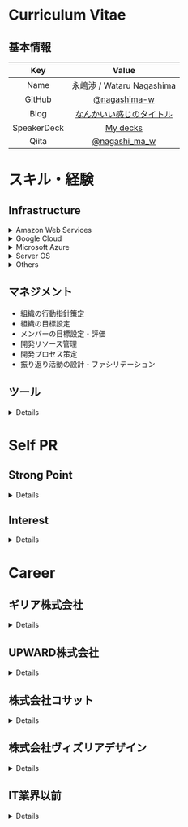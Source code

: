 # Curriculum Vitae

## 基本情報

|     Key      |                                          Value                                           |
| :----------: | :--------------------------------------------------------------------------------------: |
|     Name     |                                永嶋渉 / Wataru Nagashima                                 |
|    GitHub    |                      [@nagashima-w](https://github.com/nagashima-w)                      |
|     Blog     |              [なんかいい感じのタイトル](https://nagashi-ma-w.hatenablog.com/)              |
| SpeakerDeck  |                      [My decks](https://speakerdeck.com/nagashimaw)                      |
|    Qiita     |                     [@nagashi_ma_w](https://qiita.com/nagashi_ma_w)                      |

# スキル・経験

## Infrastructure

<details>
<summary>Amazon Web Services</summary>

- CloudFormation
- ECR
- Fargate
- CodeBuild
- CodeDeploy
- CodePipeline
- CloudFront
- Elastic Load Balancer
- VPC Peering
- S3
- Certificate Manager
- Others.....

</details>

<details>
<summary>Google Cloud</summary>

- Compute Engine
- Cloud Storage
- Cloud LoadBalancer
- Cloud Functions
- Cloud Run
- Cloud SQL
- Cloud Firestore
- Cloud Pub/Sub
- Cloud Scheduler
- Container Registry
- Artifact Registry
- Kubernetes Engine
- Managed SSL Certificate
- Cloud Domains
- Cloud DNS
- Cloud Monitoring
- Cloud Logging
- Workload Identity Integration
- Identity Aware Proxy
- Identity Platform

</details>

<details>
<summary>Microsoft Azure</summary>

- Virtual Machine
- Database for MySQL
- Blob Storage
- Container Registory
- Cache for Redis
- Virtual Network
- VPN
- Azure Backup
- Azure Kubernetes Service

</details>

<details>
<summary>Server OS</summary>

- Windows Server 2012R2 / 2016 /2029
- Red Hat Enterprise Linux 7.x
- CentOS 7.x
- Ubuntu 16.04 / 18.04 / 20.04 / 22.04

</details>

<details>
<summary>Others</summary>

- Middleware
  - Nginx
  - Active Directory
  - Active Directory Federation Service
  - Active Directory Certificate Services
  - MongoDB 3.6
  - td-agent 3.1
  - restic 0.9.6
  - Telegraf 1.x
  - Influx DB 1.x/2.x
- Hyper Visor
  - Hyper-V 7.0
  - ESXi 6.7
- Network
  - YAMAHA
- Container
  - Docker
  - Docker Compose
  - Kubernetes(Google Cloud / Azure)

</details>

## マネジメント

- 組織の行動指針策定
- 組織の目標設定
- メンバーの目標設定・評価
- 開発リソース管理
- 開発プロセス策定
- 振り返り活動の設計・ファシリテーション

## ツール

<details>
<summary>Details</summary>

- GitHub
- Terraform
- Datadog
- VS Code
- NVIDIA GPU Driver
- Google Workspace
- Let's Encrypt
- GitHub Actions
- Circle CI

</details>

# Self PR

## Strong Point

<details>
<summary>Details</summary>

- Infrastructure as Codeの経験
  - Terraform/CloudFormationを用いた宣言的なインフラ構成管理の経験
- OSが動作する環境の一通りの経験がある
  - クライアント端末(Windows/Mac/Linux)
  - 物理サーバー(Windows/Linux)
  - 仮想化基盤(Hyper-V/ESXi)
  - パブリッククラウド(AWS/Azure/GCP)
- 技術的興味と好奇心
  - 新技術を習得するための研究開発プロジェクトの企画や主導を行っている
- 新しいことに柔軟に対応できる
  - これまでの業務において知見がない技術を取り扱う機会が多く、その都度キャッチアップとアウトプットができてきている
    - td-agentやMongoDB、Infrastructure as CodeやGit、Kubernetes、AWS、GCPのサービス全般など該当
- 常日頃から技術的なインデックスを増やせるようにしている
  - RSS FeedやSNS、カンファレンスレポート等で流れてきた気になる内容はキーワードで検索できる程度まではその場で調べるようにしている
  - 今までのキャリアでは使ったことがない技術に触れることになる状況がほとんどだったが、この習慣があるので未経験のことでも高速にキャッチアップできている
- サービスの本質を常に考えることができる
  - 顧客が何を求めているのか、このタスクをこなすことで顧客がどう喜ぶのか、工数を稼ぐためのタスクになっていないか、そのようなことを考えながら業務に取り組むことができる
  - 顧客の求めるものに応じて、手段にこだわらず基盤構築を行うことができる
- チームビルディング経験
  - 担当者が自分1人の状況から、その後採用活動やチームの行動指針の策定、チームメンバー入社後のオンボーディングを実施してチームの立ち上げをした
  - チーム内で定期的な振り返りを行う文化を定着させ、常に成長に目を向けることができるチームを作ることができた
- マネジメント経験
  - 上記の通り立ち上げたチームにてメンバーのマネジメントを経験した
  - 開発リソースの管理や振り返り活動のファシリテーション、メンバーの目標設定や評価を行っている

</details>

## Interest

<details>
<summary>Details</summary>

- エンジニアリングで組織全体のパフォーマンスを向上させる
  - 既存の価値を増やしたり、新しい価値を生み出したりする時間を多くとれるような動きをしたい
  - IT以外の分野においても技術の力で効率化できるところがたくさんあると思うので、そういうところでも同じような取り組みをしたい
- マネジメント
  - 2022/01からリーダー、2023/02からはマネージャーとなり小規模チームのマネジメントを始めた
  - チームになると自分1人では出せない成果が出せることと、自分のアウトプットでは評価がされないことに面白さを感じていて、このままマネジメント能力を高めていきたいと考えている
- Infrastructure as Code
  - 既存の手作業をどんどんコード化し、べき等性を高めていきたい
- Kubernetes周辺エコシステム
  - Kubernetesを効率よく、便利に活用するためのエコシステムに習熟したい

</details>

# Career

## ギリア株式会社

<details>
<summary>Details</summary>

- 人工知能に関わるソフトウェアおよびサービス開発企業
- 従業員数
- 資本金
- 役職 一般社員(2019/09～2021/12)、グループリーダー(2022/01～2023/01)、課長(2023/02〜現在）
- 所属 2019/09〜現在

### 担当業務

#### マネジメント業務(2023/09～現在)

- インフラエンジニア組織が解体され、エンジニア組織全体の生産性向上や効率化をミッションとした部署の課長に就任した
- インフラエンジニアだけではなく、ソフトウェアエンジニア、データエンジニアのマネジメントを行っている

#### 情報システム部門のリーダー(2023/07～現在)

- インフラエンジニア組織の課長と兼務する形で情報システム部門のリーダーに就任した
- 情報システム部門の業務の棚卸しや整流化を主に行っている
- 上記以外では、歴史的経緯から情報システム部門で主導しているGCP以外のクラウド管理や、データセンターのネットワーク運用保守を担当

#### AIサービス基盤の提案(2023/02～)

- 複数案件のAIサービス基盤の提案及びクラウドアーキテクチャの設計を実施した
  - ゲーム実況AI
    - AWS基盤、EKS / ALB / RDS Aurora / Lambda / Athena / KDF / S3
  - 冷蔵庫ショーケースの故障予知AI
    - AWS基盤、S3 / Fargate / EventBridge / Step Functions / Lambda / Athena / KDF
  - 求人マッチングAI
    - GCP基盤、Cloud Composer / Cloud Dataflow / BigQuery / BigQuery ML / Cloud Storage
  - 英語学習スマホアプリ
    - AWS基盤、Cloud Front / ACM / WAF / S3 / ALB / Fargate / Aurora Serverless / EventBridge / Step Functions / SQS / SNS / SES / Athena / KDF / QuickSight


#### インフラエンジニア組織のマネジメント業務(2023/02～2023/08)

- 前年に発足したグループが組織改編に伴って課になり、マネージャーに就任した
- リーダー時代から大きくは変わっていないが、以下の業務を実施している
  - 組織のMVVと目標の設定
  - プランニングとレトロスペクティブの設計及び実施
  - メンバーの目標設定と評価
  - メンバーとの1on1
  - アーキテクチャやクラウド費用の見積もりレビュー
  - パフォーマンスが低いメンバーへの業務改善プログラム実施
  - 他課を巻き込んだ部全体でのレトロスペクティブのファシリテーション

#### 動画サービスの非機能要件定義及び運用設計、クラウド基盤設計(2023/01～2023/04)

- 動画サービスデモアプリの正式リリースに向けた非機能要件定義及び運用設計を実施した
- また、作成した非機能要件及び運用設計をもとにインフラを再設計した

- 技術スタック
  - GCP
    - Cloud Load Balancer
    - Cloud Armor
    - Cloud CDN
    - Cloud Run
    - Cloud Functions
    - Cloud SQL
    - Cloud Storage
    - Cloud Pub/Sub
    - Cloud Scheduler
    - Cloud Monitoring
    - Cloud Logging
    - Identity Platform
    - Artifact Registry

#### AIを開発するAIの基盤構築(2022/11～2023/02)

- クラウド上でAIにAIを開発させるための基盤についての調査及び設計構築を実施した
- 管理用のPodを稼働させるCPUクラスターとAIが動作するGPUクラスターを分離させることでコスト削減を図った

- 技術スタック
  - Azure
    - AKS
    - ACR
    - Storage Account
      - blob container
      - NFS file share
    - Networking

### 社内利用データセンター向け監視リプレース（2回目）(2022/10～2023/01)

- 前回リプレース時にデプロイした、利用率が低かったサーバーの利用率が高まってきたことに起因し、専用の監視サーバーを構築した
  - 監視対象サーバー側もデータ収集用エージェントを導入した
- 過去にPrometheusで収集していたデータも新たに作成したダッシュボードにも引き継ぎ、引き続き過去の統計情報を閲覧できるようにした

- 技術スタック
  - Compute Engine
  - Grafana
  - InfluxDB
  - Telegraf

#### 動画サービスデモアプリのインフラ構築及び運用(2022/05～2023/03)

- 2020年に行った動画解析デモアプリのインフラ構築以降、AI PoCが進んでいたが、その中で動画を自動分割するAIが開発され、これがお客様のアイデアによってサービス化されることになった
- まずはデモとしてBtoBtoCの形で公開されることになり、これの設計及び運用を行った
- 実際のTerraformを用いた構築は別メンバーが行った

- 技術スタック
  - GCP
    - Cloud Load Balancer
    - Cloud Armor
    - Cloud CDN
    - Cloud Run
    - Artifact Registry
    - Cloud SQL
    - Cloud Storage

#### 学力診断AI検証環境の再構築(2022/05)

- 自身が入社前から続いている学生向けの学力診断AIについて、社内のAWS環境を棚卸しした際に以下の状況が発覚した
  - サーバー証明書が入っていない
  - BASIC認証で接続できる
  - 数年単位でパッケージのアップデートがされていないAmazon Linux2上でDocker Composeを使って動かしている
- これらの問題から解放されるため、基盤の構築を実施した

- 技術スタック
  - AWS
    - ALB
    - Fargate
    - ECR
    - ACM

#### 画像収集ツールの基盤構築フォロー(2022/04)

- 社内のデータエンジニアが作成していた画像収集ツールをGCPに環境を構築した際のフォローを実施した

- 技術スタック
  - GCP
    - Cloud Run
    - Artifact Registry
    - Cloud Storage


#### AIエンジニア向けGPUaaSの運用(2022/02～)

- 社内の別部署が開発したAIエンジニア向けのGPU as a Serviceの基盤運用を引き継いだ
- 監視アラート対応及びメンテナンス作業の計画と実施を担当している

- 技術スタック
  - Docker
  - Docker Compose
  - Ansible

#### インフラエンジニア組織のリード(2022/01～)

- インフラエンジニアが前年に自身のリファラルで入社した2名と社内異動で参加したメンバーを含めた4名となり、集約したグループが発足しリーダーに就任
- マネージャーはQAエンジニア出身だったため、インフラ関連業務に関しては広い裁量を持ちマネジメントの補佐も担当した
- 以下の業務を担当
  - グループのMVVと目標の設定
  - プランニングとレトロスペクティブの設計及び実施
  - メンバーの目標設定
  - メンバーとの1on1
  - マネージャーのメンバー評価フォロー
  - アーキテクチャやクラウド費用の見積もりレビューや承認

#### データエンジニア向け検証環境構築(2021/12)

- 社内のデータエンジニアがデータの集約と可視化のプロトタイピングを行うための環境を構築した

- 技術スタック
  - GCP
    - Cloud Run
    - Artifact Registry
    - Cloud Storage
    - Cloud SQL
  - GitHub Actions
  - Terraform

#### スキルアップのためのKubernetes基盤構築(2021/08～2021/12)

- 部署内でスキルアップのための開発プロジェクトでKubernetesを用いた基盤の構築を行った
- ゼロから学習を始め、GKEでアプリを動かすところまでを実施した

- 技術スタック
  - GCP
    - GKE
    - Artifact Registry
    - Cloud Firestore
    - Cloud IAM
  - Kubernetes
  - Kustomize
  - GitHub Actions
  - Terraform

#### 回路基板ピンアサイン最適化ツールのインフラ構築(2021/06～2022/03)

- 電子機器の回路に使うピン配置を最適化するAIの推論API基盤の設計及び構築を担当
- 必要リソースの問題でサーバーレスにはできなかったが、サーバーをゼロ縮退可能なアーキテクチャを設計し、コスト削減に成功した

- 技術スタック
  - GCP
    - Cloud Run
    - Artifact Registry
    - Cloud Firestore
    - Cloud Pub/Sub
    - Cloud Scheduler
    - Compute Engine
      - Managed Instance Group
      - Instance Template
    - Cloud Monitoring
    - Cloud Logging
  - Packer
  - GitHub Actions
  - Terraform

#### 脆弱性スキャナー導入(2021/04～2021/08)

- 社内で運用しているサーバー向けに脆弱性スキャナーを導入
- 脆弱性診断及び診断結果を表示するダッシュボードを実現した
- 診断結果ダッシュボードにGoogleアカウントを用いたOAuth2認証を導入し、社内のGoogleアカウントで認証したユーザーのみ閲覧可能なように構築した

- 技術スタック
  - Compute Engine
  - Vuls
  - Nginx
  - Oauth2-Proxy

#### 薬剤師予備校向け学力診断AIのインフラ構築(2021/01～2021/03)

- ユーザーの学力を診断するAIの推論APIサーバーの設計および構築を担当
- 推論APIとしてのCloud Runと問題画像をホスティングするCloud Storageを構築した

- 技術スタック
  - GCP
    - Cloud Run
    - Container Registry
    - Cloud Storage
    - Cloud Monitoring
    - Cloud Logging
  - GitHub Actions
  - Terraform

#### 社内利用データセンター向け監視リプレース(2021/01)

- 過去に最低限のモニタリングが行える状態を早急に実現する目的で導入したNetdataには以下の問題が出ていた
  - 監視サーバーにデータを集約できず、各サーバーのリソース状況等を確認するのにダッシュボードが作成できない
  - そもそもNetdataで占有するリソースが多く、リソースが大量に必要なAI開発を使えないサーバーが発生していた
- そのため、社内で利用率が低かったオンプレミスのマシン上にDocker ComposeでPrometheus + Grafanaの監視サーバーを構築して監視をリプレースした

- 技術スタック
  - Docker Compose
  - Prometheus
  - Grafana

#### 動画解析デモアプリのインフラ構築(2020/10～2020/11)

- 人工知能による推論を組み込む前提のアプリのプロトタイプとして、お客様とアプリのイメージをすり合わせるためのwebサービスのインフラを担当
- 基盤の設計および構築、ドキュメント整備を担当
- インフラ部分はサーバーレスのフルマネージドを採用し、インフラ部分にもCI/CDを導入した

- 技術スタック
  - GCP
    - Cloud Run
    - Google Container Registry
    - Cloud SQL
    - Cloud Storage
    - Secrets Manager
  - Firebase
    - Hosting
    - Cloud Srorage
  - GitHub Actions
  - Terraform

#### ドキュメント検索デモアプリのインフラ設計(2020/09～2020/11)

- 人工知能による推論を組み込む前提のデモアプリとして、お客様社内でトライアルしていただくためのwebサービスのインフラを担当
- お客様の社内ネットワーク内のサーバーにお客様自身で作業を行っていただく必要があるため、社内用開発環境の整備とその環境上での手順作成および検証を行った

- 技術スタック
  - GCP
    - Compute Engine
  - Docker
  - Nginx

#### 土木工事関連の最適化ツールのインフラ構築(2020/06～2022/10)

- 施工区分分割の最適化ツールのインフラ構築の続きの案件
- Iによる施工の区分分割、施工順序、建機の配車の最適化を行うwebサービスのインフラを担当
- 基盤の設計および構築、ドキュメント整備、非機能要件定義等を担当
- 当初は社内のGCP環境にて構築していたが、途中からお客様提供のAWS環境に再構築を行った
- また、AWS上に構築した当初は最終的にオンプレミスへの移行の可能性がありマネージドサービスを活用できなかったが、移行の可能性がなくなった後にマネージドサービスをフル活用した基盤へリプレースを行った
- 複数のテーマごとに基盤を構築したため、期間内に3か月程度の設計/構築を数回行った

- 技術スタック
  - AWS
    - EC2
    - ECS on EC2
    - ECS on Fargate
    - RDS
    - SQS
    - SNS
    - Service Discovery
    - Route53
    - Certificate Manager
    - S3
    - MSK
    - CloudWatch
  - Terraform

#### Docker研修講師の実施(2020/06)

- 社内のAI開発エンジニアを対象にDockerコンテナを扱うための研修を開催した
- 座学講座の資料作成及び講師と、ハンズオン部分のコンテンツのレビューを担当した

#### 施工区分分割の最適化ツールのインフラ構築(2020/03～2020/05)

- 建設関連事業会社向けにAWS/GCP上に人工知能による推論を行うwebサービスのインフラを担当
- 基盤の設計および構築、ドキュメント整備を担当

- 技術スタック
  - AWS
    - EC2
    - S3
    - RDS
    - S3
    - MSK
    - CloudWatch
  - GCP
    - Compute Engine
  - Ubuntu1804
  - Amazon Linux2
  - Shell Script
  - Terraform

#### 被災時事業継続のための改善(2020/03～2020/12)

- 社内データの保全ができておらず、またデータセンター被災時に社内のメイン事業であるAI開発業務が停止してしまう恐れがあるため、災害対策に着手
- 社内の事業継続に必要なデータを集約するためにマスターストレージとして大容量NASの購入と設定を実施
- NASのバックアップとバックアップ監視および通知の設定
- 被災時にGCP上にAI開発環境をデプロイするためのゴールデンイメージとTerraformコード作成
- ドキュメント整備

- 技術スタック
  - Compute Engine
  - Ubuntu1804
  - CentOS7
  - Shell Script
  - NVIDIA GPU Driver
  - Terraform

#### 重機操作オペレーター向けWebサービスのインフラ構築(2020/03)

- GCP上に人工知能による推論を行うWebサービスのインフラ基盤を構築した
- 推論のみで完結するサービスであるため、現場のデータをBlobストレージで受け取りコンテナで推論を行うことでサーバーレスかつ低コストな基盤を実現した

- 技術スタック
  - Cloud Run
  - Google Container Registry
  - Pub/Sub
  - Cloud Storage
  - Terraform

#### 展示会向け顔認証システムの基盤構築

- 展示会に出すデモのための基盤構築を実施
- 試験的にGitHub Actionsを採用してDocker ImageのCI/CD環境を整備した

- 技術スタック
  - Let's Encrypt
  - Compute Engine
  - Google Container Registry
  - Docker
  - Docker-Compose
  - GitHub Actions

#### AI OCRのフルマネージド基盤構築(2020/02~2020/03)

- 進捗の遅延により急遽アサインされ、構築手法の検証および手順作成といった基盤構築のサポートと納品ドキュメントの作成およびレビューを実施

- 技術スタック
  - Cloud Run
  - API Endpoint
  - Cloud Functions
  - AI Platform
  - Cloud Storage
  - App Engine
  - Cloud Datastore
  - Stackdriver
  - Terraform

#### 機械学習基盤再構築(2020/02~)

- オンプレミスの機械学習基盤の改善タスクに着手
- 古いOSやGPUドライバーのバージョンアップや、AI開発者向けにDocker利用のサポート等を継続
- オンプレミスのリソースが枯渇した際に業務が遅くならないためにGCP上で環境を再現するためのゴールデンイメージとTerraformコードを作成

- 技術スタック
  - Ubuntu1604/1804
  - CentOS7
  - Shell Script
  - NVIDIA GPU Driver
  - Terraform
  - GCP

#### 社内Wikiツールの機能拡張(2019/12)

- 社内Wiki(Growi)にHackMD機能を追加した
- これにより、Wikiのページを複数人同時編集することができるようになり、議事録等の確認と合意がスムーズに行えるようになった
- 現在でも継続してメンテナンスを行っている

- 技術スタック
  - Compute Engine
  - Docker
  - Docker-Compose
  - Nginx
  - Let's Encrypt

#### 社内利用データセンター向け監視導入(2019/11)

- 今まで監視が一切行われていなかった、データセンターのGPUサーバーの監視を導入した
- 監視ツールを導入することで、サーバーの異常を検知できるようにした
- 最低限のモニタリングが行える状態を早急に実現するために、NetdataとStackdriver Loggingを採用し、ツールの選定から導入までを1週間程度で完了した（後にリプレース）

- 技術スタック
  - Netdata
  - Stackdriver Logging

#### 社内向けプライベートパッケージリポジトリ構築(2019/10 〜 2019/11)

- 入社前より要望に挙がっていた、社内向けのPyPIリポジトリの構築を引き継いだ
- Sonatype Nexusの構築および、ストレージにはGoogle Cloud Storageを採用した
- 現在は要望元にてトライアル利用中で、将来的にnpm等ほかのパッケージのホスティングも視野に入っている
- 現在でも継続してメンテナンスを行っている

- 技術スタック
  - Compute Engine
  - Cloud Storage
  - Nginx
  - Let's Encrypt

#### 人工知能PoC案件デモサイトホスティング環境構築(2019/11)

- 開発者が実施した人工知能のPoCの結果をデモとしてお客様に見せるためのホスティング環境をGCP上に構築した
- Cloud LoadBalancerを採用し、同一ドメインながらPathに応じて表示するデモサイトを切り替える方式にて構築
- それまで、デモサイトを構築する時に各自がバラバラに行なっていたものも、社内のワークフローを整備してこの環境へ一本化することができた
- この環境構築でもTerraformを利用し、テンプレートを用意することで必要なデモサイトの追加が即座に実施できる状態を実現した

- 技術スタック
  - Terraform
  - Cloud LoadBalancer
  - Compute Engine
  - Managed SSL Certificate
  - Nginx
  - Stackdriver Logging

#### トラックの振動検知および解析に関するWebサービスのインフラ構築(2019/10)

- Azure上に人工知能によるアノテーションと推論を行うWebサービスのインフラ基盤を構築した
- 基盤の設計自体はプロジェクト参画時に完了しており、開発環境および本番環境の構築をTerraformにて実施
- 変数だけを開発と本番の環境に応じて入れ替え、同じ基盤を構築することで構築作業工数の圧縮とべき等性を担保した

- 技術スタック
  - Terraform
  - Virtual Machine
  - Database for MySQL
  - Blob Storage
  - Container Registory
  - Cache for Redis
  - Virtual Network
  - Nginx
  - Docker
  - Nvidia-Container-Toolkits
  - CUDA Driver
  - Let's Encrypt
  - Route53

#### 社内サーバー運用

- 以下の社内向けサーバーの運用を行っている
  - 社内Wiki(Growi)
  - 社内パッケージマネージャー(Sonatype Nexus)
  - 脆弱性診断ツール(Vuls)
  - オンプレミスサーバー
    - AI開発者向けGPUサーバー
    - GPUサーバーのユーザー向けストレージサーバー
  - オンプレミスサーバーの監視サーバー(Telegraf + Grafana)

- 技術スタック(2022/12時点で使用しているもの)
  - Compute Engine
  - Docker
  - Docker Compose
  - Kubernetes Engine
  - Vuls
  - CUDA Driver
  - Telegraf
  - Grafana

#### その他

- デモサイトの構築を5件ほど実施
- Terraformコードのリファクタリング
  - v0.11記法をv0.12記法に修正
  - 大きすぎるテンプレートの分割
- 別案件のサポートでTerraformのコーディング
  - 独自ドメインをGoogle Cloud Functionsで利用するためのコード
- Dockerfileに関する社内勉強会
- 余った時間でKubernetes学習

- 技術スタック
  - Terraform
  - GitHub
  - Docker
  - Cloud Functions
  - Cloud Endpoints
  - Cloud Run
  - Kubernetes Engine
  - Cloud DNS

</details>

## UPWARD株式会社

<details>
<summary>Details</summary>

- フィールドセールス向けSaaSベンダー
- 従業員数 40名
- 資本金 3億5000万円
- 役職 一般社員
- 所属 2019/04 ～ 2019/09

### 担当業務

#### 新規プロダクトのインフラ基盤構築(2019/04~2019/09)
- 外注業者が構築を進めていたものを引継ぎ、一部機能の実装
  - 実装したもの
    - Fargateサービスとタスク
    - Fargateで動作させるコンテナアプリケーションのパイプライン
      - GitHubへPushした際に以下のフローで動作する
        - Pushされたリポジトリに応じたCodePipelineが起動
        - CodeBuildにてdocker buildしECRにPush
        - ECRにPushされたことを検知してCodePipelineが起動
        - CodePipeline/CodeDeployでFargateへデプロイ
    - GitHubへのPull-Request実行時にUnit Testを実行するようなパイプライン整備
- さまざまなAWSのマネージドサービスやGit、インフラのコード化等、実際の構築や運用で利用するさまざまなサービスやツールが未経験だったため、設計内容の確認や使用されているサービスのキャッチアップから入ったが、3週間程度でコード化されているインフラへのリソース追加を開始

#### 既存プロダクトのインフラ運用と保守(2019/04~2019/09)

- 基本的には別チームが運用しているプロダクトだが、社内にインフラエンジニアが自分だけということもあり運用の相談や保守対応、障害発生時のサポートを行っている
- プロダクトだけでなく、コーポレートサイトやユーザー向けマニュアルサイトのインフラ構築も担当

- 上記以外についても、社内唯一のインフラエンジニアだったため、インフラと名の付くタスクはすべて対応していた

- 技術スタック
  - CloudFormation
  - Fargate
  - Amazon Cloud Map
  - ECR
  - Elastic Load Balancer
  - Step Functions
  - CloudFront
  - WAF
  - S3
  - Elasticache Redis
  - RDS Aurora PostgreSQL
  - CodeBuild
  - CodeDeploy
  - CodePipeline
  - VPC Peering
  - IAM
  - Cloudwatch Event
  - Cloudwatch Logs
  - CloudTrail
  - Amazon Certificate Manager
  - Amazon LightSail
  - GitHub
  - Datadog

</details>

## 株式会社コサット

<details>
<summary>Details</summary>

- エンタープライズ向け受託開発企業
- 従業員数 20名
- 資本金 5000万円
- 役職 一般社員
- 所属 2018/05 〜 2019/03

### プロジェクト

#### 建築事業者向けファイルサーバーリプレース (1ヶ月)

- ユーザー拠点で利用するファイルサーバーのリプレース対応
- 物理サーバー及び仮想アプライアンスのキッティングまでを担当

- 技術スタック
  - ESXi 6.7
  - ONTAP (NetAppの仮想アプライアンス)

#### 証券会社向けサーバー/クライアントリプレース (2週間)

- ユーザー拠点で利用するサーバーとクライアント端末のリプレース対応
- 物理サーバーのキッティング及びクライアント端末とのネットワーク設定、バックアップ設定とプロキシ設定を担当

- 技術スタック
  - Windows Server 2016
    - Active Directory
  - Windows 10 Enterprise
  - iFilter
  - NetApp

#### リゾート施設向け拠点サーバーリプレース (3ヶ月)

- ユーザー拠点にあるActive Directory兼ファイルサーバーのリプレース対応
- 物理サーバーのキッティングおよび現地でのサーバーとUPSの入れ替えを実施

- 技術スタック
  - Windows Server 2016
    - Active Directory
  - Volume Shadow Copy
  - APC Smart-UPS

#### 証券会社向けAzure基盤構築 (9ヶ月)

- クラウド事業者の仕様変更にも追従できるように、設計書自体を疎結合にして作成した
  - これは、設計書同士の依存関係が強いと、1回の仕様変更で更新対象のドキュメントが大量に発生することを防ぐため
    - 作業用スクリプトを作成して、構築およびテスト作業の省力化とスケジュール圧縮に成功
  - 基本設計～構築および結合テストまでを担当

- 技術スタック
  - Azure基盤
    - 仮想マシン
    - ディスク
    - 仮想ネットワーク
    - 仮想ネットワークゲートウェイ
    - VPNゲートウェイ
    - ネットワークセキュリティグループ
  - Windows Server 2016
    - Active Directory
  - Azure CLI
  - PowerShell 5.x

#### マンション向けインターネット設備の監視システム構築 (4ヶ月)

- 入社して1週間後に未経験ミドルウェアの構築にアサインされたが、納期までに構築を終えることができた
  - これは、常日頃から身についている「気になる内容はキーワードで検索できる程度まではその場で調べるようにしている」ことが役に立ったと考えている
  - キーワードで検索しながら検証環境でトライアンドエラーを繰り返したことが功を奏したと考えている
- 基盤の中でも、syslog基盤の詳細設計～構築までを担当した

- 技術スタック
  - Windows Server 2016
    - Active Directory
    - Hyper-V 7.0 フェールオーバークラスター
  - RedHat Enterprise Linux 7.4
  - MongoDB 3.6
  - td-agent 3.1 (Fluentd 1.0)
  - ZABBIX3.4
  - ShellScript

</details>

## 株式会社ヴィズリアデザイン

<details>
<summary>Details</summary>

- システムエンジニアリングサービス企業
- 従業員数 80名 (当時)
- 資本金 1000万円
- 役職 チームリーダー
- 所属 2014/03 〜 2018/04

### プロジェクト

#### web広告事業会社 社内情報システムチーム (1年3ヶ月)

- 認証基盤の構築は自分が主担当として実施
  - 外部コンサルタントが提供してくれた手順を参照しながら進めていたが、途中でスムーズにいかず、手順が誤っていたことが発覚したことがあったが、トライアンドエラーを繰り返して手順を一つ一つ検証して解決することができた
- わたしが参画するまでは管理しきれていない項目が多かった資産管理も、チーム内でルールの策定や管理台帳の修正をして、管理できていない項目を撲滅した
  - 使われずに放置されていたRedmineの運用ルールを決めてチケット管理を開始したり、時期によってバラバラだったIT資産の命名規則の統一などをした
- また、イントラ環境におけるユーザーの業務効率化のため、空いた時間に積極的に小さな不具合が起きていないかヒアリングを行ったり、全体チャットで業務におけるTipsの発信を行った

- 技術スタック
  - Windows Server 2016
    - Active Directory
    - Active Directory Federation Services
    - Active Directory Certificate Services
  - G Suite
  - Amazon Web Services
    - EC2
    - EBS
    - S3
    - AWS CLI
  - Nagios
  - YAMAHA

- 業務内容
  - 認証基盤構築
  - ファイルサーバー構築
  - 監視サーバー追加
  - ネットワーク運用/保守
  - 社内IT資産管理
    - EC2インスタンス
    - RDSインスタンス
    - ハートウェア
    - ソフトウェアライセンス
    - 調達業務
      - クライアント端末
      - ソフトウェアライセンス
      - AWS EC2リザーブドインスタンス
  - ヘルプデスク
    - クライアント端末障害対応
    - 複合機障害対応
    - ネットワーク障害対応
    - IT関連相談窓口

#### 証券会社向け業務システム基盤 運用 (6ヶ月)

- お客様とオペレーション部隊の間に立って調整や報告の業務に従事

- 技術スタック
  - Windows Server 2012 R2

- 業務内容
  - 作業管理
    - 作業チケット管理
    - 作業者管理
    - 作業立ち会い
  - システムEoL対応
    - 顧客向け定例会
    - WBS作成
    - 作業スケジュール作成
    - ドキュメント修正

#### ネットワーク機器 監視/保守オペレーター (2年)
- 24h364dのシフト制で勤務
- 参画から1年経過後にシフト責任者となり、同時間勤務のメンバーの教育や指示出し、OJTマニュアル作成を行った

- 業務内容
  - オンサイト窓口対応
    - 作業員手配
    - 部材手配
    - 作業報告書作成
  - 監視アラート対応
    - 初期切り分け
    - ログ取得
    - ログ解析依頼
    - 顧客報告
    - 緊急コール
    - 障害報告書作成
    - 定時監視業務
    - OJTマニュアル作成

</details>

## IT業界以前

<details>
<summary>Details</summary>

- イーモバイルショップ
  - 所属 2013/12 〜 2014/02
- 株式会社バックスグループ
  - 所属 2012/08 〜 2013/12
- 株式会社オフィスマイン
  - 所属 2011/10 〜 2012/07

- 通信回線、モバイル端末等の店頭販売 (2年4ヶ月)
  - 家電量販店および携帯電話ショップの店頭にてお客様への説明、販売、アフターサポートなどに従事した

</details>
